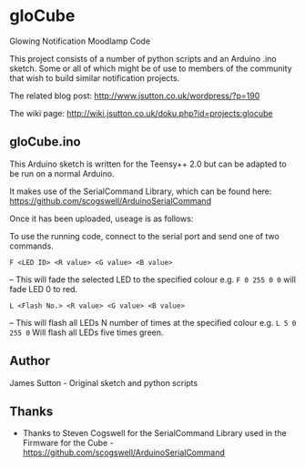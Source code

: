 gloCube
=======

Glowing Notification Moodlamp Code

This project consists of a number of python scripts and an Arduino .ino
sketch. Some or all of which might be of use to members of the community that wish
to build similar notification projects.

The related blog post: http://www.jsutton.co.uk/wordpress/?p=190

The wiki page: http://wiki.jsutton.co.uk/doku.php?id=projects:glocube

gloCube.ino
-----------
This Arduino sketch is written for the Teensy++ 2.0 but can be adapted to be
run on a normal Arduino.

It makes use of the SerialCommand Library, which can be found here: https://github.com/scogswell/ArduinoSerialCommand

Once it has been uploaded, useage is as follows:

To use the running code, connect to the serial port and send one of two commands.

```F <LED ID> <R value> <G value> <B value>```

 – This will fade the selected LED to the specified colour e.g. ```F 0 255 0 0``` will fade LED 0 to red.
 
 
```L <Flash No.> <R value> <G value> <B value>```

 – This will flash all LEDs N number of times at the specified colour e.g. ```L 5 0 255 0``` Will flash all LEDs five times green.


Author
------

James Sutton - Original sketch and python scripts



Thanks
------

* Thanks to Steven Cogswell for the SerialCommand Library used in the Firmware for the Cube -  https://github.com/scogswell/ArduinoSerialCommand

